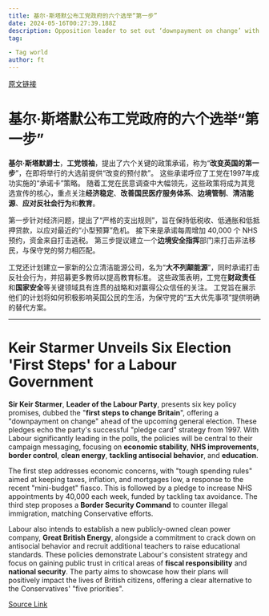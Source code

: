 ```yaml
---
title: 基尔·斯塔默公布工党政府的六个选举“第一步”
date: 2024-05-16T00:27:39.188Z
description: Opposition leader to set out ‘downpayment on change’ with policies focused on economic stability and border control
tag: 

- Tag world
author: ft
---
```


[原文链接](https://ft.com/content/7cc4aba3-c516-4218-ba1f-3dd02f7d40b0)

# 基尔·斯塔默公布工党政府的六个选举“**第一步**”

**基尔·斯塔默爵士**，**工党领袖**，提出了六个关键的政策承诺，称为“**改变英国的第一步**”，在即将举行的大选前提供“改变的预付款”。 这些承诺呼应了工党在1997年成功实施的“承诺卡”策略。 随着工党在民意调查中大幅领先，这些政策将成为其竞选宣传的核心，重点关注**经济稳定**、**改善国民医疗服务体系**、**边境管制**、**清洁能源**、**应对反社会行为**和**教育**。

第一步针对经济问题，提出了“严格的支出规则”，旨在保持低税收、低通胀和低抵押贷款，以应对最近的“小型预算”危机。 接下来是承诺每周增加 40,000 个 NHS 预约，资金来自打击逃税。 第三步提议建立一个**边境安全指挥**部门来打击非法移民，与保守党的努力相匹配。

工党还计划建立一家新的公立清洁能源公司，名为“**大不列颠能源**”，同时承诺打击反社会行为，并招募更多教师以提高教育标准。 这些政策表明，工党在**财政责任**和**国家安全**等关键领域具有连贯的战略和对赢得公众信任的关注。 工党旨在展示他们的计划将如何积极影响英国公民的生活，为保守党的“五大优先事项”提供明确的替代方案。

---

# Keir Starmer Unveils Six Election 'First Steps' for a Labour Government 

**Sir Keir Starmer**, **Leader of the Labour Party**, presents six key policy promises, dubbed the "**first steps to change Britain**", offering a "downpayment on change" ahead of the upcoming general election. These pledges echo the party's successful "pledge card" strategy from 1997. With Labour significantly leading in the polls, the policies will be central to their campaign messaging, focusing on **economic stability**, **NHS improvements**, **border control**, **clean energy**, **tackling antisocial behavior**, and **education**. 

The first step addresses economic concerns, with "tough spending rules" aimed at keeping taxes, inflation, and mortgages low, a response to the recent "mini-budget" fiasco. This is followed by a pledge to increase NHS appointments by 40,000 each week, funded by tackling tax avoidance. The third step proposes a **Border Security Command** to counter illegal immigration, matching Conservative efforts. 

Labour also intends to establish a new publicly-owned clean power company, **Great British Energy**, alongside a commitment to crack down on antisocial behavior and recruit additional teachers to raise educational standards. These policies demonstrate Labour's consistent strategy and focus on gaining public trust in critical areas of **fiscal responsibility** and **national security**. The party aims to showcase how their plans will positively impact the lives of British citizens, offering a clear alternative to the Conservatives' "five priorities".

[Source Link](https://ft.com/content/7cc4aba3-c516-4218-ba1f-3dd02f7d40b0)

